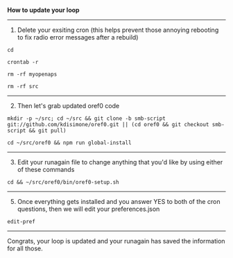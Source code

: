 **How to update your loop**

*******************
1. Delete your exsiting cron (this helps prevent those annoying rebooting to fix radio error messages after a rebuild)

`cd`

`crontab -r`

`rm -rf myopenaps`

`rm -rf src`

********************
2.  Then let's grab updated oref0 code

  `mkdir -p ~/src; cd ~/src && git clone -b smb-script git://github.com/kdisimone/oref0.git || (cd oref0 && git checkout smb-script && git pull)`
  
  `cd ~/src/oref0 && npm run global-install`

********************
3.  Edit your runagain file to change anything that you'd like by using either of these commands

`cd && ~/src/oref0/bin/oref0-setup.sh`

********************
5. Once everything gets installed and you answer YES to both of the cron questions, then we will edit your preferences.json

`edit-pref`

********************
Congrats, your loop is updated and your runagain has saved the information for all those.

